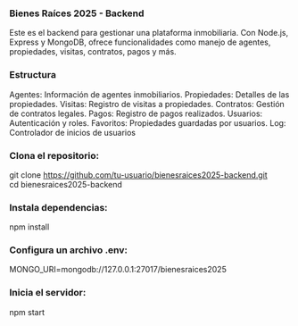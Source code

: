 ### Bienes Raíces 2025 - Backend
Este es el backend para gestionar una plataforma inmobiliaria. 
Con Node.js, Express y MongoDB, ofrece funcionalidades como manejo de agentes, propiedades, visitas, contratos, pagos y más.

### Estructura
Agentes: Información de agentes inmobiliarios.
Propiedades: Detalles de las propiedades.
Visitas: Registro de visitas a propiedades.
Contratos: Gestión de contratos legales.
Pagos: Registro de pagos realizados.
Usuarios: Autenticación y roles.
Favoritos: Propiedades guardadas por usuarios.
Log: Controlador de inicios de usuarios

### Clona el repositorio:
git clone https://github.com/tu-usuario/bienesraices2025-backend.git  
cd bienesraices2025-backend  

### Instala dependencias:
npm install  

### Configura un archivo .env:
MONGO_URI=mongodb://127.0.0.1:27017/bienesraices2025  
 
### Inicia el servidor:
npm start  